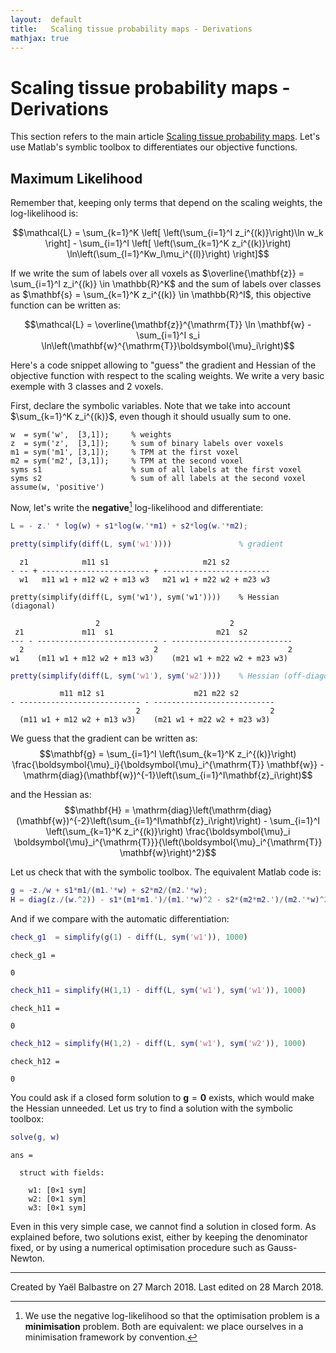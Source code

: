 ```yaml
---
layout:  default
title:   Scaling tissue probability maps - Derivations
mathjax: true
---
```


Scaling tissue probability maps - Derivations
=============================================

This section refers to the main article [Scaling tissue probability maps](tpm-scale).
Let's use Matlab's symblic toolbox to differentiates our objective functions.

Maximum Likelihood
------------------

Remember that, keeping only terms that depend on the scaling weights, the log-likelihood is:

$$\mathcal{L}
= \sum_{k=1}^K \left[ \left(\sum_{i=1}^I z_i^{(k)}\right)\ln w_k \right] - \sum_{i=1}^I \left[ \left(\sum_{k=1}^K z_i^{(k)}\right) \ln\left(\sum_{l=1}^Kw_l\mu_i^{(l)}\right) \right]$$

If we write the sum of labels over all voxels as $\overline{\mathbf{z}} = \sum_{i=1}^I z_i^{(k)} \in \mathbb{R}^K$ and the sum of labels over classes as $\mathbf{s} = \sum_{k=1}^K z_i^{(k)} \in \mathbb{R}^I$, this objective function can be written as:

$$\mathcal{L}
= \overline{\mathbf{z}}^{\mathrm{T}} \ln \mathbf{w} - \sum_{i=1}^I s_i \ln\left(\mathbf{w}^{\mathrm{T}}\boldsymbol{\mu}_i\right)$$

Here's a code snippet allowing to "guess" the gradient and Hessian of the objective function with respect to the scaling weights. We write a very basic exemple with 3 classes and 2 voxels.


First, declare the symbolic variables. Note that we take into account $\sum_{k=1}^K z_i^{(k)}$, even though it should usually sum to one.
```=
w  = sym('w',  [3,1]);     % weights
z  = sym('z',  [3,1]);     % sum of binary labels over voxels
m1 = sym('m1', [3,1]);     % TPM at the first voxel
m2 = sym('m2', [3,1]);     % TPM at the second voxel
syms s1                    % sum of all labels at the first voxel
syms s2                    % sum of all labels at the second voxel
assume(w, 'positive')
```

Now, let's write the **negative**[^negativell] log-likelihood and differentiate:

[^negativell]: We use the negative log-likelihood so that the optimisation problem is a **minimisation** problem. Both are equivalent: we place ourselves in a minimisation framework by convention.

```matlab
L = - z.' * log(w) + s1*log(w.'*m1) + s2*log(w.'*m2);

pretty(simplify(diff(L, sym('w1'))))               % gradient
```
```
  z1            m11 s1                     m21 s2
- -- + ------------------------ + ------------------------
  w1   m11 w1 + m12 w2 + m13 w3   m21 w1 + m22 w2 + m23 w3
```
```matlab=+
pretty(simplify(diff(L, sym('w1'), sym('w1'))))    % Hessian (diagonal)
```
```
                   2                             2
 z1             m11  s1                       m21  s2
--- - --------------------------- - ---------------------------
  2                             2                             2
w1    (m11 w1 + m12 w2 + m13 w3)    (m21 w1 + m22 w2 + m23 w3)
```
```matlab
pretty(simplify(diff(L, sym('w1'), sym('w2'))))    % Hessian (off-diagonal)
```
```
           m11 m12 s1                    m21 m22 s2
- --------------------------- - ---------------------------
                            2                             2
  (m11 w1 + m12 w2 + m13 w3)    (m21 w1 + m22 w2 + m23 w3)
```

We guess that the gradient can be written as:
$$\mathbf{g} = \sum_{i=1}^I \left(\sum_{k=1}^K z_i^{(k)}\right) \frac{\boldsymbol{\mu}_i}{\boldsymbol{\mu}_i^{\mathrm{T}} \mathbf{w}} - \mathrm{diag}(\mathbf{w})^{-1}\left(\sum_{i=1}^I\mathbf{z}_i\right)$$

and the Hessian as:
$$\mathbf{H} = \mathrm{diag}\left(\mathrm{diag}(\mathbf{w})^{-2}\left(\sum_{i=1}^I\mathbf{z}_i\right)\right) - \sum_{i=1}^I \left(\sum_{k=1}^K z_i^{(k)}\right) \frac{\boldsymbol{\mu}_i \boldsymbol{\mu}_i^{\mathrm{T}}}{\left(\boldsymbol{\mu}_i^{\mathrm{T}} \mathbf{w}\right)^2}$$

Let us check that with the symbolic toolbox. The equivalent Matlab code is:
```matlab
g = -z./w + s1*m1/(m1.'*w) + s2*m2/(m2.'*w);
H = diag(z./(w.^2)) - s1*(m1*m1.')/(m1.'*w)^2 - s2*(m2*m2.')/(m2.'*w)^2;

```
And if we compare with the automatic differentiation:
```matlab
check_g1  = simplify(g(1) - diff(L, sym('w1')), 1000)
```
```
check_g1 =

0
```
```matlab
check_h11 = simplify(H(1,1) - diff(L, sym('w1'), sym('w1')), 1000)
```
```
check_h11 =

0
```
```matlab
check_h12 = simplify(H(1,2) - diff(L, sym('w1'), sym('w2')), 1000)
```
```
check_h12 =

0
```

You could ask if a closed form solution to $\mathbf{g} = \mathbf{0}$ exists, which would make the Hessian unneeded. Let us try to find a solution with the symbolic toolbox:
```matlab
solve(g, w)
```
```
ans =

  struct with fields:

    w1: [0×1 sym]
    w2: [0×1 sym]
    w3: [0×1 sym]
```
Even in this very simple case, we cannot find a solution in closed form. As explained before, two solutions exist, either by keeping the denominator fixed, or by using a numerical optimisation procedure such as Gauss-Newton.

---
Created by Yaël Balbastre on 27 March 2018.
Last edited on 28 March 2018.
